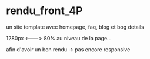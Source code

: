 # rendu_front_4P
un site template avec homepage, faq, blog et bog details

1280px <--->
80% au niveau de la page...

afin d'avoir un bon rendu 
-> pas encore responsive
